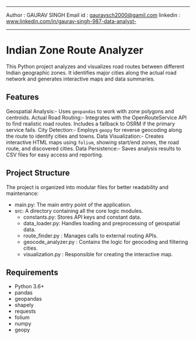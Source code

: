 
_________________________________________________________________________

Author : GAURAV SINGH 
Email id : gauravsch2000@gamil.com
linkedin : www.linkedin.com/in/gaurav-singh-987-data-analyst-

__________________________________________________________________________

# Indian Zone Route Analyzer
This Python project analyzes and visualizes road routes between different Indian geographic zones. It identifies major cities along the actual road network and generates interactive maps and data summaries.

## Features
Geospatial Analysis:- Uses `geopandas` to work with zone polygons and centroids.
Actual Road Routing:- Integrates with the OpenRouteService API to find realistic road routes. Includes a fallback to OSRM if the primary service fails.
City Detection:- Employs `geopy` for reverse geocoding along the route to identify cities and towns.
Data Visualization:- Creates interactive HTML maps using `folium`, showing start/end zones, the road route, and discovered cities.
Data Persistence:- Saves analysis results to CSV files for easy access and reporting.

## Project Structure
The project is organized into modular files for better readability and maintenance:
- main.py: The main entry point of the application.
- src: A directory containing all the core logic modules.
  - constants.py: Stores API keys and constant data.
  - data_loader.py: Handles loading and preprocessing of geospatial data.
  - route_finder.py : Manages calls to external routing APIs.
  - geocode_analyzer.py : Contains the logic for geocoding and filtering cities.
  - visualization.py : Responsible for creating the interactive map.

## Requirements
- Python 3.6+
- pandas
- geopandas
- shapely
- requests
- folium
- numpy
- geopy

